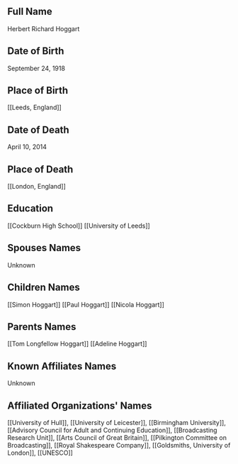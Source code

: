 ## Full Name
Herbert Richard Hoggart

## Date of Birth
September 24, 1918

## Place of Birth
[[Leeds, England]]

## Date of Death
April 10, 2014

## Place of Death
[[London, England]]

## Education
[[Cockburn High School]]
[[University of Leeds]]

## Spouses Names
Unknown

## Children Names
[[Simon Hoggart]]
[[Paul Hoggart]]
[[Nicola Hoggart]]

## Parents Names
[[Tom Longfellow Hoggart]]
[[Adeline Hoggart]]

## Known Affiliates Names
Unknown

## Affiliated Organizations' Names
[[University of Hull]], [[University of Leicester]], [[Birmingham University]], [[Advisory Council for Adult and Continuing Education]], [[Broadcasting Research Unit]], [[Arts Council of Great Britain]], [[Pilkington Committee on Broadcasting]], [[Royal Shakespeare Company]], [[Goldsmiths, University of London]], [[UNESCO]]

